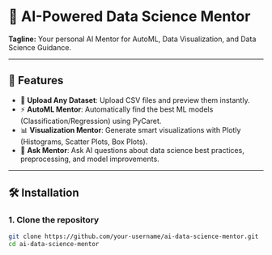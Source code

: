 # 🤖 AI-Powered Data Science Mentor

**Tagline:** Your personal AI Mentor for AutoML, Data Visualization, and Data Science Guidance.

---

## 🌟 Features
- 📂 **Upload Any Dataset**: Upload CSV files and preview them instantly.
- ⚡ **AutoML Mentor**: Automatically find the best ML models (Classification/Regression) using PyCaret.
- 📊 **Visualization Mentor**: Generate smart visualizations with Plotly (Histograms, Scatter Plots, Box Plots).
- 💬 **Ask Mentor**: Ask AI questions about data science best practices, preprocessing, and model improvements.

---

## 🛠️ Installation

### 1. Clone the repository
```bash
git clone https://github.com/your-username/ai-data-science-mentor.git
cd ai-data-science-mentor
